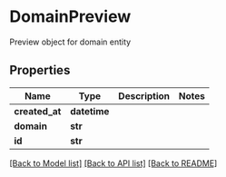 # DomainPreview

Preview object for domain entity
## Properties
Name | Type | Description | Notes
------------ | ------------- | ------------- | -------------
**created_at** | **datetime** |  | 
**domain** | **str** |  | 
**id** | **str** |  | 

[[Back to Model list]](../README.md#documentation-for-models) [[Back to API list]](../README.md#documentation-for-api-endpoints) [[Back to README]](../README.md)


